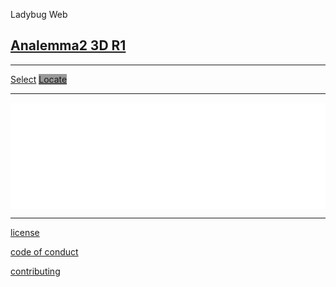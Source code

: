 Ladybug Web

## [Analemma2 3D R1]( index.html )


***

[<span class="button" >Select</span>]( #menu.md ) [<span style=background-color:#999; class="button">Locate</span>]( #menu-geocoder.md )

***

<iframe id = "ifrGeocoder" src = "geocoder.html" width = "100%" height = "110" frameBorder = "0" ></iframe>

<div id = "calculations" ></div>

<iframe id = "ifrGoToNexTile"  src = "go-to-next-tile-r1.html"  width = "100%" height = "60" frameBorder = "0" ></iframe>


***

[license]( #license.md )

[code of conduct]( #code-of-conduct.md )

[contributing]( #contributing.md )
